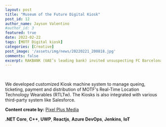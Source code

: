 ```yaml
---
layout: post
title: "Museum of the Future Digital Kiosk"
post_id: 12
author_name: Jayson Valentino
#author_id: 3
featured: true
date: 2022-02-22
tags: [MOTF Digital kiosk]
categories: [Creative]
post_image: '/assets/img/news/20220221_200818.jpg'
comments: false
excerpt: RAKBANK (UAE’s leading bank) invited unsuspecting FC Barcelona fans to participate in this unique social experiment, all documented in a video content piece.
---
```



<br/>
<p>We developed customized Kiosk machine system to manage queing, ticketing, payment and distribution of MOTF's Real-Time Location Technology Wearables (RTLTw). The Kiosks is also integrated with various third-party system like Salesforce.  </p>


<p><b>Content create by:</b> <a href="https://pixelplusmedia.com">Pixel Plus Media</a></p>


<p><b>.NET Core</b>, <b>C++</b>, <b>UWP</b>, <b>Reactjs</b>, <b>Azure DevOps</b>, <b>Jenkins</b>, <b>IoT</b></p>

